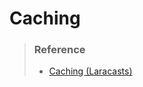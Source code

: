 # Caching

> ### Reference
> 
> - <a href="https://laracasts.com/series/laravel-8-from-scratch/episodes/10" target="_blank">Caching (Laracasts)</a>
